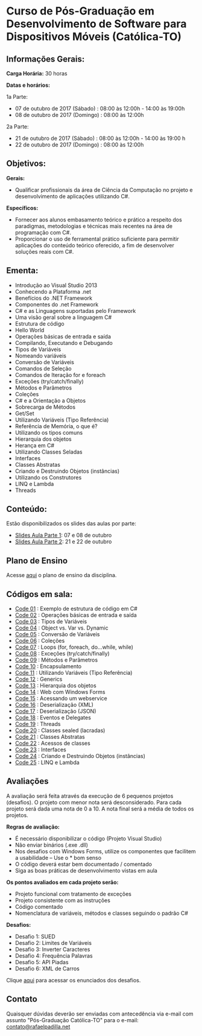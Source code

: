 # Curso de Pós-Graduação em **Desenvolvimento de Software para Dispositivos Móveis** (Católica-TO)

## Informações Gerais:

**Carga Horária:** 30 horas

**Datas e horários:** 

1a Parte:
* 07 de outubro de 2017 (Sábado)  : 08:00 às 12:00h - 14:00 às 19:00h
* 08 de outubro de 2017 (Domingo) : 08:00 às 12:00h

2a Parte:
* 21 de outubro de 2017 (Sábado)  : 08:00 às 12:00h - 14:00 às 19:00 h
* 22 de outubro de 2017 (Domingo) : 08:00 às 12:00h

## Objetivos:

**Gerais:**
* Qualificar profissionais da área de Ciência da Computação no projeto e desenvolvimento de aplicações utilizando C#.

**Específicos:**
* Fornecer aos alunos embasamento teórico e prático a respeito dos paradigmas, metodologias e técnicas mais recentes na área de programação com C#.
* Proporcionar o uso de ferramental prático suficiente para permitir aplicações do conteúdo teórico oferecido, a fim de desenvolver soluções reais com C#.

## Ementa:

* Introdução ao Visual Studio 2013
* Conhecendo a Plataforma .net
* Benefícios do .NET Framework 
* Componentes do .net Framework
* C# e as Linguagens suportadas pelo Framework
* Uma visão geral sobre a linguagem C#
* Estrutura de código
* Hello World
* Operações básicas de entrada e saída
* Compilando, Executando e Debugando
* Tipos de Variáveis
* Nomeando variáveis
* Conversão de Variáveis
* Comandos de Seleção
* Comandos de Iteração for e foreach
* Exceções (try/catch/finally)
* Métodos e Parâmetros
* Coleções
* C# e a Orientação a Objetos
* Sobrecarga de Métodos
* Get/Set
* Utilizando Variáveis (Tipo Referência)
* Referência de Memória, o que é?
* Utilizando os tipos comuns
* Hierarquia dos objetos
* Herança em C#
* Utilizando Classes Seladas
* Interfaces
* Classes Abstratas
* Criando e Destruindo Objetos (instâncias)
* Utilizando os Construtores
* LINQ e Lambda
* Threads

## Conteúdo: 

Estão disponibilizados os slides das aulas por parte:

* [Slides Aula Parte 1](https://github.com/rafaelpadilla/Pos-Palmas/blob/master/Docs/Aula_V2%20-%20Parte%201.pdf): 07 e 08 de outubro
* [Slides Aula Parte 2](https://github.com/rafaelpadilla/Pos-Palmas/blob/master/Docs/Aula_V2%20-%20Parte%202.pdf): 21 e 22 de outubro


## Plano de Ensino

Acesse [aqui](https://github.com/rafaelpadilla/Pos-Palmas/blob/master/Docs/PLANO%20DE%20ENSINO%20-%20C%23.pdf) o plano de ensino da disciplina.
				  
## Códigos em sala:

* [Code 01](https://github.com/rafaelpadilla/Pos-Palmas/tree/master/Codes/Code%2001)  : Exemplo de estrutura de código em C#
* [Code 02](https://github.com/rafaelpadilla/Pos-Palmas/tree/master/Codes/Code%2002)  : Operações básicas de entrada e saída
* [Code 03](https://github.com/rafaelpadilla/Pos-Palmas/tree/master/Codes/Code%2003)  : Tipos de Variáveis
* [Code 04](https://github.com/rafaelpadilla/Pos-Palmas/tree/master/Codes/Code%2004)  : Object vs. Var vs. Dynamic
* [Code 05](https://github.com/rafaelpadilla/Pos-Palmas/tree/master/Codes/Code%2005)  : Conversão de Variáveis
* [Code 06](https://github.com/rafaelpadilla/Pos-Palmas/tree/master/Codes/Code%2006)  : Coleções 
* [Code 07](https://github.com/rafaelpadilla/Pos-Palmas/tree/master/Codes/Code%2007)  : Loops (for, foreach, do...while, while) 
* [Code 08](https://github.com/rafaelpadilla/Pos-Palmas/tree/master/Codes/Code%2008)  : Exceções (try/catch/finally) 
* [Code 09](https://github.com/rafaelpadilla/Pos-Palmas/tree/master/Codes/Code%2009)  : Métodos e Parâmetros 
* [Code 10](https://github.com/rafaelpadilla/Pos-Palmas/tree/master/Codes/Code%2010)  : Encapsulamento 
* [Code 11](https://github.com/rafaelpadilla/Pos-Palmas/tree/master/Codes/Code%2011)  : Utilizando Variáveis (Tipo Referência) 
* [Code 12](https://github.com/rafaelpadilla/Pos-Palmas/tree/master/Codes/Code%2012)  : Generics 
* [Code 13](https://github.com/rafaelpadilla/Pos-Palmas/tree/master/Codes/Code%2013)  : Hierarquia dos objetos 
* [Code 14](https://github.com/rafaelpadilla/Pos-Palmas/tree/master/Codes/Code%2014)  : Web com Windows Forms 
* [Code 15](https://github.com/rafaelpadilla/Pos-Palmas/tree/master/Codes/Code%2015)  : Acessando um webservice 
* [Code 16](https://github.com/rafaelpadilla/Pos-Palmas/tree/master/Codes/Code%2016)  : Deserialização (XML) 
* [Code 17](https://github.com/rafaelpadilla/Pos-Palmas/tree/master/Codes/Code%2017)  : Deserialização (JSON) 
* [Code 18](https://github.com/rafaelpadilla/Pos-Palmas/tree/master/Codes/Code%2018)  : Eventos e Delegates 
* [Code 19](https://github.com/rafaelpadilla/Pos-Palmas/tree/master/Codes/Code%2019)  : Threads 
* [Code 20](https://github.com/rafaelpadilla/Pos-Palmas/tree/master/Codes/Code%2020)  : Classes sealed (lacradas) 
* [Code 21](https://github.com/rafaelpadilla/Pos-Palmas/tree/master/Codes/Code%2021)  : Classes Abstratas 
* [Code 22](https://github.com/rafaelpadilla/Pos-Palmas/tree/master/Codes/Code%2022)  : Acessos de classes 
* [Code 23](https://github.com/rafaelpadilla/Pos-Palmas/tree/master/Codes/Code%2023)  : Interfaces
* [Code 24](https://github.com/rafaelpadilla/Pos-Palmas/tree/master/Codes/Code%2024)  : Criando e Destruindo Objetos (instâncias) 
* [Code 25](https://github.com/rafaelpadilla/Pos-Palmas/tree/master/Codes/Code%2025)  : LINQ e Lambda

## Avaliações

A avaliação  será feita através da execução de 6 pequenos projetos (desafios). O projeto com menor nota será desconsiderado. Para cada projeto será dada uma nota de 0 a 10. A nota final será a média de todos os projetos.

**Regras de avaliação:**
* É necessário disponibilizar o código (Projeto Visual Studio)
* Não enviar binários (.exe .dll)
* Nos desafios com Windows Forms, utilize os componentes que facilitem a usabilidade – Use o * bom senso
* O código deverá estar bem documentado / comentado
* Siga as boas práticas de desenvolvimento vistas em aula

**Os pontos avaliados em cada projeto serão:**
* Projeto funcional com tratamento de exceções
* Projeto consistente com as instruções
* Código comentado
* Nomenclatura de variáveis, métodos e classes seguindo o padrão C#

**Desafios:**
* Desafio 1: SUED
* Desafio 2: Limites de Variáveis
* Desafio 3: Inverter Caracteres
* Desafio 4: Frequência Palavras
* Desafio 5: API Piadas
* Desafio 6: XML de Carros

Clique [aqui](https://github.com/rafaelpadilla/Pos-Palmas/blob/master/Docs/Desafios.pdf) para acessar os enunciados dos desafios.

## Contato

Quaisquer dúvidas deverão ser enviadas com antecedência via e-mail com assunto "Pós-Graduação Católica-TO" para o e-mail: contato@rafaelpadilla.net 

